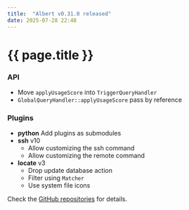 ```yaml
---
title:  "Albert v0.31.0 released"
date: 2025-07-28 22:48
---
```


# {{ page.title }}

### API

- Move `applyUsageScore` into `TriggerQueryHandler`
- `GlobalQueryHandler::applyUsageScore` pass by reference

### Plugins

- **python** Add plugins as submodules
- **ssh** v10
  - Allow customizing the ssh command
  - Allow customizing the remote command
- **locate** v3
  - Drop update database action
  - Filter using `Matcher`
  - Use system file icons

Check the [GitHub repositories](https://github.com/albertlauncher/albert/commits/v0.31.0) for details.
